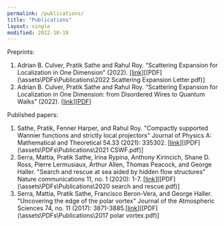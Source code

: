 ```yaml
---
permalink: /publications/
title: "Publications"
layout: single
modified: 2022-10-18
---
```


Preprints:

1. Adrian B. Culver, Pratik Sathe and Rahul Roy. “Scattering Expansion for Localization in One Dimension” (2022). [[link](https://arxiv.org/abs/2210.07999)][[PDF](\assets\PDFs\Publications\2022 Scattering Expansion Letter.pdf)]
2. Adrian B. Culver, Pratik Sathe and Rahul Roy. “Scattering Expansion for Localization in One Dimension: from Disordered Wires to Quantum Walks” (2022). [[link](https://arxiv.org/abs/2211.13368)][[PDF](https://arxiv.org/pdf/2211.13368.pdf)]

Published papers:

1. Sathe, Pratik, Fenner Harper, and Rahul Roy. "Compactly supported Wannier functions and strictly local projectors" Journal of Physics A: Mathematical and Theoretical 54.33 (2021): 335302. \[[link](https://doi.org/10.1088/1751-8121/ac1167)\]\[[PDF](\assets\PDFs\Publications\2021 CSWF.pdf)\]
2. Serra, Mattia, Pratik Sathe, Irina Rypina, Anthony Kirincich, Shane D. Ross, Pierre Lermusiaux, Arthur Allen, Thomas Peacock, and George Haller. "Search and rescue at sea aided by hidden flow structures" Nature communications 11, no. 1 (2020): 1-7. \[[link](https://doi.org/10.1038/s41467-020-16281-x)\]\[[PDF](\assets\PDFs\Publications\2020 search and rescue.pdf)\]
3. Serra, Mattia, Pratik Sathe, Francisco Beron-Vera, and George Haller. "Uncovering the edge of the polar vortex" Journal of the Atmospheric Sciences 74, no. 11 (2017): 3871-3885.\[[link](https://doi.org/10.1175/JAS-D-17-0052.1)\]\[[PDF](\assets\PDFs\Publications\2017 polar vortex.pdf)\]
